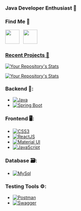 ### Java Developer Enthusiast 👋

### Find Me 🤝

<p align="left">
<a href="https://github.com/EndritUshe" target="_blank" rel="noreferrer"><picture><source media="(prefers-color-scheme: dark)" srcset="https://raw.githubusercontent.com/danielcranney/readme-generator/main/public/icons/socials/github-dark.svg"/><source media="(prefers-color-scheme: light)" srcset="https://raw.githubusercontent.com/danielcranney/readme-generator/main/public/icons/socials/github.svg"/><img src="https://raw.githubusercontent.com/danielcranney/readme-generator/main/public/icons/socials/github.svg" width="45" height="45"/></picture></a>&nbsp;&nbsp;&nbsp;<a href="https://www.linkedin.com/in/endrit-ushe/" target="_blank" rel="noreferrer"><img src="https://raw.githubusercontent.com/danielcranney/readme-generator/main/public/icons/socials/linkedin.svg" width="45" height="45" /></p>

### Recent Projects 🔰


 [![Your Repository's Stats](https://github-readme-stats.vercel.app/api/pin/?username=EndritUshe&repo=backend-menu-app&&theme=tokyonight&custom_title_color=8A2BE2&custom_text_color=8A2BE2)](https://github.com/EndritUshe/backend-menu-app)

 [![Your Repository's Stats](https://github-readme-stats.vercel.app/api/pin/?username=EndritUshe&repo=front-menu-app&&theme=tokyonight&custom_title_color=8A2BE2&custom_text_color=8A2BE2)](https://github.com/EndritUshe/front-menu-app)



### Backend 🦾:

- [![Java][Java-sheild]][Java-url]
- [![Spring Boot][SpringBoot-sheild]][SpringBoot-url]

 ### Frontend 🖥️:

- [![CSS3][CSS3-sheild]][CSS3-url]
- [![ReactJS][ReactJS-sheild]][ReactJS-url]
- [![Material UI][MaterialUI-sheild]][MaterialUI-url]
- [![JavaScript][JavaScript-sheild]][JavaScript-url]


### Database 🗃️:

- [![MySql][MySql-sheild]][MySql-url]

 ### Testing Tools ⚙️:

- [![Postman][Postman-sheild]][Postman-url]
- [![Swagger][Swagger-sheild]][Swagger-url]


[HTML5-sheild]: https://img.shields.io/badge/HTML5-E34F26?style=for-the-badge&logo=html5&logoColor=%23fff
[HTML5-url]: https://en.wikipedia.org/wiki/HTML5
[CSS3-sheild]: https://img.shields.io/badge/CSS3-1572B6?style=for-the-badge&logo=CSS3
[CSS3-url]: https://css3.com/
[JavaScript-sheild]: https://img.shields.io/badge/Javascript-F7DF1E?style=for-the-badge&logo=javascript&logoColor=%23fff
[JavaScript-url]: https://www.javascript.com/
[TypeScript-sheild]: https://img.shields.io/badge/TypeScript-3178c6?style=for-the-badge&logo=typescript&logoColor=fff
[TypeScript-url]: https://www.typescriptlang.org/
[AngularJs-sheild]: https://img.shields.io/badge/angular-dd0031?style=for-the-badge&logo=angular&logoColor=fff
[AngularJs-url]: https://angular.io/
[MySql-sheild]: https://img.shields.io/badge/MySQL-f29111?style=for-the-badge&logo=mysql&logoColor=fff
[MySql-url]: https://www.mysql.com/
[MaterialUI-sheild]: https://img.shields.io/badge/Material_UI-0081CB?style=for-the-badge&logo=material-ui&logoColor=fff
[MaterialUI-url]: https://material-ui.com/
[Java-sheild]: https://img.shields.io/badge/Java-007396?style=for-the-badge&logo=java&logoColor=fff
[Java-url]: https://www.java.com/
[SpringBoot-sheild]: https://img.shields.io/badge/Spring_Boot-6db33f?style=for-the-badge&logo=spring-boot&logoColor=fff
[SpringBoot-url]: https://spring.io/projects/spring-boot
[ReactJS-sheild]: https://img.shields.io/badge/React-61DAFB?style=for-the-badge&logo=react&logoColor=fff
[ReactJS-url]: https://reactjs.org/
[Swagger-sheild]: https://img.shields.io/badge/Swagger-85EA2D?style=for-the-badge&logo=swagger&logoColor=fff
[Swagger-url]: https://swagger.io/
[Postman-sheild]: https://img.shields.io/badge/Postman-FF6C37?style=for-the-badge&logo=postman&logoColor=fff
[Postman-url]: https://www.postman.com/
